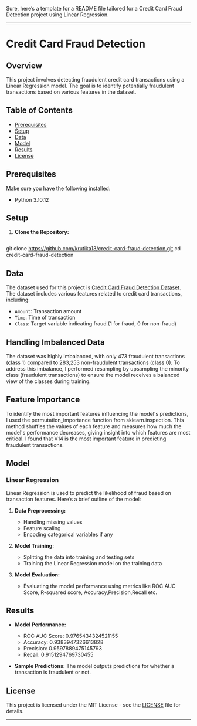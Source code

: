 Sure, here’s a template for a README file tailored for a Credit Card Fraud Detection project using Linear Regression.

---

# Credit Card Fraud Detection

## Overview

This project involves detecting fraudulent credit card transactions using a Linear Regression model. The goal is to identify potentially fraudulent transactions based on various features in the dataset.

## Table of Contents

- [Prerequisites](#prerequisites)
- [Setup](#setup)
- [Data](#data)
- [Model](#model)
- [Results](#results)
- [License](#license)

## Prerequisites

Make sure you have the following installed:
- Python 3.10.12


## Setup

1. **Clone the Repository:**
   ```bash
  git clone https://github.com/krutika13/credit-card-fraud-detection.git
cd credit-card-fraud-detection 

  

## Data

The dataset used for this project is [Credit Card Fraud Detection Dataset]([https://www.kaggle.com/datasets?search=credit+card+fraud](https://www.kaggle.com/datasets/mlg-ulb/creditcardfraud/data)). The dataset includes various features related to credit card transactions, including:

- `Amount`: Transaction amount
- `Time`: Time of transaction
- `Class`: Target variable indicating fraud (1 for fraud, 0 for non-fraud)
## Handling Imbalanced Data

The dataset was highly imbalanced, with only 473 fraudulent transactions (class 1) compared to 283,253 non-fraudulent transactions (class 0). To address this imbalance, I performed resampling by upsampling the minority class (fraudulent transactions) to ensure the model receives a balanced view of the classes during training.
## Feature Importance

To identify the most important features influencing the model's predictions, I used the permutation_importance function from sklearn.inspection. This method shuffles the values of each feature and measures how much the model's performance decreases, giving insight into which features are most critical.
I found that V14 is the most important feature in predicting fraudulent transactions.

## Model

### Linear Regression

Linear Regression is used to predict the likelihood of fraud based on transaction features. Here’s a brief outline of the model:

1. **Data Preprocessing:**
   - Handling missing values
   - Feature scaling
   - Encoding categorical variables if any

2. **Model Training:**
   - Splitting the data into training and testing sets
   - Training the Linear Regression model on the training data

3. **Model Evaluation:**
   - Evaluating the model performance using metrics like ROC AUC Score, R-squared score, Accuracy,Precision,Recall etc.




## Results

- **Model Performance:**
  - ROC AUC Score: 0.9765434324521155
  - Accuracy: 0.9383947326613828
  - Precision: 0.9597889475145793
  - Recall: 0.9151294769730455

- **Sample Predictions:**
  The model outputs predictions for whether a transaction is fraudulent or not.

## License

This project is licensed under the MIT License - see the [LICENSE](LICENSE) file for details.

---

